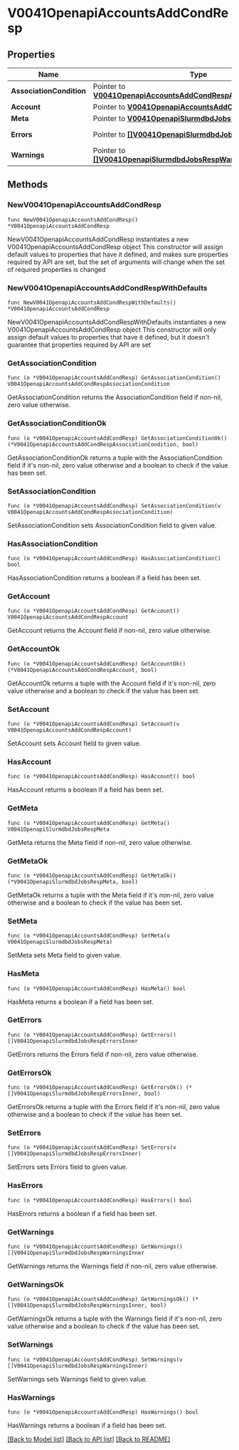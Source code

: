 # V0041OpenapiAccountsAddCondResp

## Properties

Name | Type | Description | Notes
------------ | ------------- | ------------- | -------------
**AssociationCondition** | Pointer to [**V0041OpenapiAccountsAddCondRespAssociationCondition**](V0041OpenapiAccountsAddCondRespAssociationCondition.md) |  | [optional] 
**Account** | Pointer to [**V0041OpenapiAccountsAddCondRespAccount**](V0041OpenapiAccountsAddCondRespAccount.md) |  | [optional] 
**Meta** | Pointer to [**V0041OpenapiSlurmdbdJobsRespMeta**](V0041OpenapiSlurmdbdJobsRespMeta.md) |  | [optional] 
**Errors** | Pointer to [**[]V0041OpenapiSlurmdbdJobsRespErrorsInner**](V0041OpenapiSlurmdbdJobsRespErrorsInner.md) | Query errors | [optional] 
**Warnings** | Pointer to [**[]V0041OpenapiSlurmdbdJobsRespWarningsInner**](V0041OpenapiSlurmdbdJobsRespWarningsInner.md) | Query warnings | [optional] 

## Methods

### NewV0041OpenapiAccountsAddCondResp

`func NewV0041OpenapiAccountsAddCondResp() *V0041OpenapiAccountsAddCondResp`

NewV0041OpenapiAccountsAddCondResp instantiates a new V0041OpenapiAccountsAddCondResp object
This constructor will assign default values to properties that have it defined,
and makes sure properties required by API are set, but the set of arguments
will change when the set of required properties is changed

### NewV0041OpenapiAccountsAddCondRespWithDefaults

`func NewV0041OpenapiAccountsAddCondRespWithDefaults() *V0041OpenapiAccountsAddCondResp`

NewV0041OpenapiAccountsAddCondRespWithDefaults instantiates a new V0041OpenapiAccountsAddCondResp object
This constructor will only assign default values to properties that have it defined,
but it doesn't guarantee that properties required by API are set

### GetAssociationCondition

`func (o *V0041OpenapiAccountsAddCondResp) GetAssociationCondition() V0041OpenapiAccountsAddCondRespAssociationCondition`

GetAssociationCondition returns the AssociationCondition field if non-nil, zero value otherwise.

### GetAssociationConditionOk

`func (o *V0041OpenapiAccountsAddCondResp) GetAssociationConditionOk() (*V0041OpenapiAccountsAddCondRespAssociationCondition, bool)`

GetAssociationConditionOk returns a tuple with the AssociationCondition field if it's non-nil, zero value otherwise
and a boolean to check if the value has been set.

### SetAssociationCondition

`func (o *V0041OpenapiAccountsAddCondResp) SetAssociationCondition(v V0041OpenapiAccountsAddCondRespAssociationCondition)`

SetAssociationCondition sets AssociationCondition field to given value.

### HasAssociationCondition

`func (o *V0041OpenapiAccountsAddCondResp) HasAssociationCondition() bool`

HasAssociationCondition returns a boolean if a field has been set.

### GetAccount

`func (o *V0041OpenapiAccountsAddCondResp) GetAccount() V0041OpenapiAccountsAddCondRespAccount`

GetAccount returns the Account field if non-nil, zero value otherwise.

### GetAccountOk

`func (o *V0041OpenapiAccountsAddCondResp) GetAccountOk() (*V0041OpenapiAccountsAddCondRespAccount, bool)`

GetAccountOk returns a tuple with the Account field if it's non-nil, zero value otherwise
and a boolean to check if the value has been set.

### SetAccount

`func (o *V0041OpenapiAccountsAddCondResp) SetAccount(v V0041OpenapiAccountsAddCondRespAccount)`

SetAccount sets Account field to given value.

### HasAccount

`func (o *V0041OpenapiAccountsAddCondResp) HasAccount() bool`

HasAccount returns a boolean if a field has been set.

### GetMeta

`func (o *V0041OpenapiAccountsAddCondResp) GetMeta() V0041OpenapiSlurmdbdJobsRespMeta`

GetMeta returns the Meta field if non-nil, zero value otherwise.

### GetMetaOk

`func (o *V0041OpenapiAccountsAddCondResp) GetMetaOk() (*V0041OpenapiSlurmdbdJobsRespMeta, bool)`

GetMetaOk returns a tuple with the Meta field if it's non-nil, zero value otherwise
and a boolean to check if the value has been set.

### SetMeta

`func (o *V0041OpenapiAccountsAddCondResp) SetMeta(v V0041OpenapiSlurmdbdJobsRespMeta)`

SetMeta sets Meta field to given value.

### HasMeta

`func (o *V0041OpenapiAccountsAddCondResp) HasMeta() bool`

HasMeta returns a boolean if a field has been set.

### GetErrors

`func (o *V0041OpenapiAccountsAddCondResp) GetErrors() []V0041OpenapiSlurmdbdJobsRespErrorsInner`

GetErrors returns the Errors field if non-nil, zero value otherwise.

### GetErrorsOk

`func (o *V0041OpenapiAccountsAddCondResp) GetErrorsOk() (*[]V0041OpenapiSlurmdbdJobsRespErrorsInner, bool)`

GetErrorsOk returns a tuple with the Errors field if it's non-nil, zero value otherwise
and a boolean to check if the value has been set.

### SetErrors

`func (o *V0041OpenapiAccountsAddCondResp) SetErrors(v []V0041OpenapiSlurmdbdJobsRespErrorsInner)`

SetErrors sets Errors field to given value.

### HasErrors

`func (o *V0041OpenapiAccountsAddCondResp) HasErrors() bool`

HasErrors returns a boolean if a field has been set.

### GetWarnings

`func (o *V0041OpenapiAccountsAddCondResp) GetWarnings() []V0041OpenapiSlurmdbdJobsRespWarningsInner`

GetWarnings returns the Warnings field if non-nil, zero value otherwise.

### GetWarningsOk

`func (o *V0041OpenapiAccountsAddCondResp) GetWarningsOk() (*[]V0041OpenapiSlurmdbdJobsRespWarningsInner, bool)`

GetWarningsOk returns a tuple with the Warnings field if it's non-nil, zero value otherwise
and a boolean to check if the value has been set.

### SetWarnings

`func (o *V0041OpenapiAccountsAddCondResp) SetWarnings(v []V0041OpenapiSlurmdbdJobsRespWarningsInner)`

SetWarnings sets Warnings field to given value.

### HasWarnings

`func (o *V0041OpenapiAccountsAddCondResp) HasWarnings() bool`

HasWarnings returns a boolean if a field has been set.


[[Back to Model list]](../README.md#documentation-for-models) [[Back to API list]](../README.md#documentation-for-api-endpoints) [[Back to README]](../README.md)


